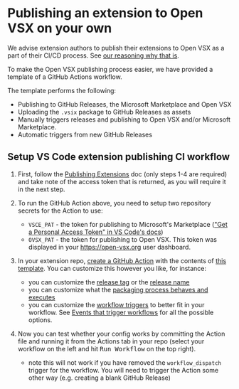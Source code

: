 # Publishing an extension to Open VSX on your own

We advise extension authors to publish their extensions to Open VSX as a part of their CI/CD process. See [our reasoning why that is](https://github.com/open-vsx/publish-extensions#when-to-add-an-extension).

To make the Open VSX publishing process easier, we have provided a template of a GitHub Actions workflow.

The template performs the following:

- Publishing to GitHub Releases, the Microsoft Marketplace and Open VSX
- Uploading the `.vsix` package to GitHub Releases as assets
- Manually triggers releases and publishing to Open VSX and/or Microsoft Marketplace.
- Automatic triggers from new GitHub Releases

## Setup VS Code extension publishing CI workflow

1. First, follow the [Publishing Extensions](https://github.com/eclipse/openvsx/wiki/Publishing-Extensions) doc (only steps 1-4 are required) and take note of the access token that is returned, as you will require it in the next step.

2. To run the GitHub Action above, you need to setup two repository secrets for the Action to use:

   - `VSCE_PAT` - the token for publishing to Microsoft's Marketplace (["Get a Personal Access Token" in VS Code's docs](https://code.visualstudio.com/api/working-with-extensions/publishing-extension#get-a-personal-access-token))
   - `OVSX_PAT` - the token for publishing to Open VSX. This token was displayed in your https://open-vsx.org user dashboard.

3. In your extension repo, [create a GitHub Action](https://docs.github.com/en/actions/learn-github-actions/understanding-github-actions#create-an-example-workflow) with the contents of [this template](exampleCI.yaml). You can customize this however you like, for instance:
   - you can customize the [release tag](exampleCI.yaml#L60) or the [release name](exampleCI.yaml#L108)
   - you can customize what the [packaging process behaves and executes](exampleCI.yaml#L32)
   - you can customize the [workflow triggers](exampleCI.yaml#L2) to better fit in your workflow. See [Events that trigger workflows](https://docs.github.com/en/actions/learn-github-actions/events-that-trigger-workflows) for all the possible options.
4. Now you can test whether your config works by committing the Action file and running it from the Actions tab in your repo (select your workflow on the left and hit <kbd>Run Workflow</kbd> on the top right).
   - note this will not work if you have removed the `workflow_dispatch` trigger for the workflow. You will need to trigger the Action some other way (e.g. creating a blank GitHub Release)

